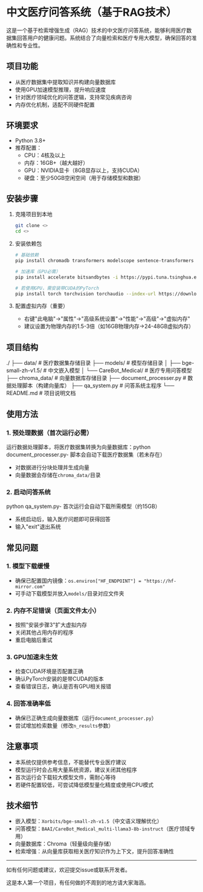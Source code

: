 # 中文医疗问答系统（基于RAG技术）

这是一个基于检索增强生成（RAG）技术的中文医疗问答系统，能够利用医疗数据集回答用户的健康问题。系统结合了向量检索和医疗专用大模型，确保回答的准确性和专业性。

## 项目功能

- 从医疗数据集中提取知识并构建向量数据库
- 使用GPU加速模型推理，提升响应速度
- 针对医疗领域优化的问答逻辑，支持常见疾病咨询
- 内存优化机制，适配不同硬件配置

## 环境要求

- Python 3.8+
- 推荐配置：
  - CPU：4核及以上
  - 内存：16GB+（越大越好）
  - GPU：NVIDIA显卡（8GB显存以上，支持CUDA）
  - 硬盘：至少50GB空闲空间（用于存储模型和数据）

## 安装步骤

1. 克隆项目到本地
   ```bash
   git clone <>
   cd <>
   ```

2. 安装依赖包
   ```bash
   # 基础依赖
   pip install chromadb transformers modelscope sentence-transformers psutil -i https://pypi.tuna.tsinghua.edu.cn/simple
   
   # 加速库（GPU必需）
   pip install accelerate bitsandbytes -i https://pypi.tuna.tsinghua.edu.cn/simple
   
   # 若使用GPU，需安装带CUDA的PyTorch
   pip install torch torchvision torchaudio --index-url https://download.pytorch.org/whl/cu118
   ```

3. 配置虚拟内存（重要）
   - 右键"此电脑"→"属性"→"高级系统设置"→"性能"→"高级"→"虚拟内存"
   - 建议设置为物理内存的1.5-3倍（如16GB物理内存→24-48GB虚拟内存）

## 项目结构
./
├── data/                 # 医疗数据集存储目录
├── models/               # 模型存储目录
│   ├── bge-small-zh-v1.5/  # 中文嵌入模型
│   └── CareBot_Medical/   # 医疗专用问答模型
├── chroma_data/          # 向量数据库存储目录
├── document_processer.py # 数据处理脚本（构建向量库）
├── qa_system.py          # 问答系统主程序
└── README.md             # 项目说明文档
## 使用方法

### 1. 预处理数据（首次运行必需）

运行数据处理脚本，将医疗数据集转换为向量数据库：python document_processer.py- 脚本会自动下载医疗数据集（若未存在）
- 对数据进行分块处理并生成向量
- 向量数据会存储在`chroma_data/`目录

### 2. 启动问答系统
python qa_system.py- 首次运行会自动下载所需模型（约15GB）
- 系统启动后，输入医疗问题即可获得回答
- 输入"exit"退出系统

## 常见问题

### 1. 模型下载缓慢
- 确保已配置国内镜像：`os.environ["HF_ENDPOINT"] = "https://hf-mirror.com"`
- 可手动下载模型并放入`models/`目录对应文件夹

### 2. 内存不足错误（页面文件太小）
- 按照"安装步骤3"扩大虚拟内存
- 关闭其他占用内存的程序
- 重启电脑后重试

### 3. GPU加速未生效
- 检查CUDA环境是否配置正确
- 确认PyTorch安装的是带CUDA的版本
- 查看错误日志，确认是否有GPU相关报错

### 4. 回答准确率低
- 确保已正确生成向量数据库（运行`document_processer.py`）
- 尝试增加检索数量（修改`n_results`参数）

## 注意事项

- 本系统仅提供参考信息，不能替代专业医疗建议
- 模型运行时会占用大量系统资源，建议关闭其他程序
- 首次运行会下载较大模型文件，需耐心等待
- 若硬件配置较低，可尝试降低模型量化精度或使用CPU模式

## 技术细节

- 嵌入模型：`Xorbits/bge-small-zh-v1.5`（中文语义理解优化）
- 问答模型：`BAAI/CareBot_Medical_multi-llama3-8b-instruct`（医疗领域专用）
- 向量数据库：Chroma（轻量级向量存储）
- 检索增强：从向量库获取相关医疗知识作为上下文，提升回答准确性

---

如有任何问题或建议，欢迎提交issue或联系开发者。

这是本人第一个项目，有任何做的不周到的地方请大家海涵。
    
